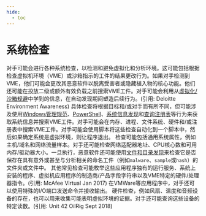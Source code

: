 ```yaml
---
hide:
  - toc
---
```


# 系统检查

对手可能会进行各种系统检查，以检测和避免虚拟化和分析环境。这可能包括根据检查虚拟机环境（VME）或沙箱指示的工件的结果更改行为。如果对手检测到VME，他们可能会更改其恶意软件以脱离受害者或隐藏植入物的核心功能。他们还可能在投放二级或额外有效负载之前搜索VME工件。对手可能会利用从[虚拟化/沙箱规避](https://attack.mitre.org/techniques/T1497)中学到的信息，在自动发现期间塑造后续行为。(引用: Deloitte Environment Awareness)  具体检查将根据目标和/或对手而有所不同，但可能涉及使用[Windows管理规范](https://attack.mitre.org/techniques/T1047)、[PowerShell](https://attack.mitre.org/techniques/T1059/001)、[系统信息发现](https://attack.mitre.org/techniques/T1082)和[查询注册表](https://attack.mitre.org/techniques/T1012)等行为来获取系统信息并搜索VME工件。对手可能会在内存、进程、文件系统、硬件和/或注册表中搜索VME工件。对手可能会使用脚本将这些检查自动化到一个脚本中，然后如果确定系统是虚拟环境，则让程序退出。  检查可能包括通用系统属性，例如主机/域名和网络流量样本。对手还可能检查网络适配器地址、CPU核心数和可用内存/驱动器大小。一旦执行，恶意软件还可能使用[文件和目录发现](https://attack.mitre.org/techniques/T1083)来检查它是否保存在具有意外或甚至与分析相关的命名工件（例如`malware`、`sample`或`hash`）的文件夹或文件中。  其他常见检查可能枚举这些应用程序独有的运行服务、系统上安装的程序、虚拟机应用程序的制造商/产品字段字符串以及VME特定的硬件/处理器指令。(引用: McAfee Virtual Jan 2017) 在VMWare等应用程序中，对手还可以使用特殊的I/O端口发送命令并接收输出。  硬件检查，例如风扇、温度和音频设备的存在，也可以用来收集可能表明虚拟环境的证据。对手还可能查询这些设备的特定读数。(引用: Unit 42 OilRig Sept 2018)
